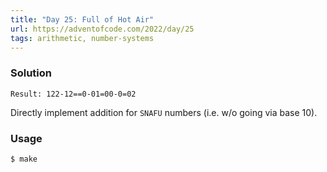 ```yaml
---
title: "Day 25: Full of Hot Air"
url: https://adventofcode.com/2022/day/25
tags: arithmetic, number-systems
---
```


### Solution
```
Result: 122-12==0-01=00-0=02
```
Directly implement addition for `SNAFU` numbers (i.e. w/o going via base 10).

### Usage
```
$ make
```
